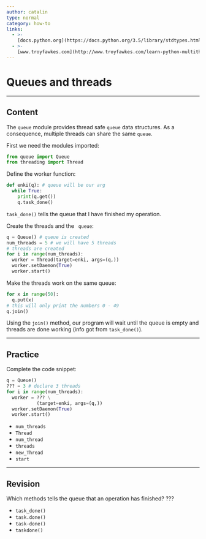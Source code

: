 ```yaml
---
author: catalin
type: normal
category: how-to
links:
  - >-
    [docs.python.org](https://docs.python.org/3.5/library/stdtypes.html#memory-views){website}
  - >-
    [www.troyfawkes.com](http://www.troyfawkes.com/learn-python-multithreading-queues-basics/){website}
---
```


# Queues and threads


---

## Content

The `queue` module provides thread safe `queue` data structures. As a consequence, multiple threads can share the same `queue`.

First we need the modules imported:

```python
from queue import Queue
from threading import Thread
```

Define the worker function:

```python
def enki(q): # queue will be our arg
  while True:
    print(q.get())
    q.task_done()
```

`task_done()` tells the queue that I have finished my operation.

Create the threads and the ` queue`:

```python
q = Queue() # queue is created
num_threads = 5 # we will have 5 threads
# threads are created
for i in range(num_threads):
  worker = Thread(target=enki, args=(q,))
  worker.setDaemon(True)
  worker.start()
```

Make the threads work on the same queue:

```python
for x in range(50):
  q.put(x)
# this will only print the numbers 0 - 49
q.join()
```

Using the `join()` method, our program will wait until the queue is empty and threads are done working (info got from `task_done()`).


---

## Practice

Complete the code snippet:

```python
q = Queue()
??? = 3 # declare 3 threads
for i in range(num_threads):
  worker = ??? \
           (target=enki, args=(q,))
  worker.setDaemon(True)
  worker.start()
```

- `num_threads`
- `Thread`
- `num_thread`
- `threads`
- `new_Thread`
- `start`


---

## Revision

Which methods tells the queue that an operation has finished? ???

- `task_done()`
- `task.done()`
- `task-done()`
- `taskdone()`
